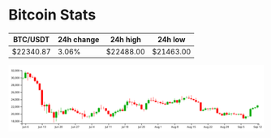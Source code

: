 # Bitcoin Stats

BTC/USDT|24h change|24h high|24h low|
|---|---|---|---|
|$22340.87|3.06%|$22488.00|$21463.00|

<img src="./chart.svg">
